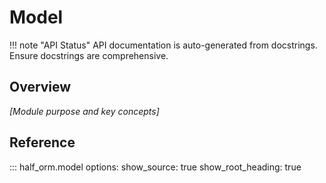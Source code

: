 # Model

<!-- TODO: Module overview -->
<!-- TODO: Key concepts -->
<!-- TODO: Usage patterns -->

!!! note "API Status"
    API documentation is auto-generated from docstrings. Ensure docstrings are comprehensive.

## Overview

*[Module purpose and key concepts]*

## Reference

::: half_orm.model
    options:
      show_source: true
      show_root_heading: true
